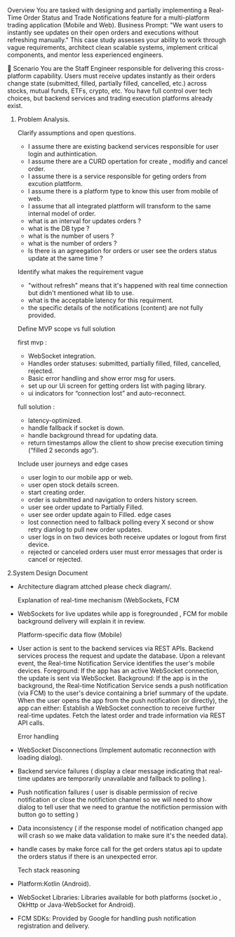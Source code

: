 Overview
You are tasked with designing and partially implementing a Real-Time Order Status and Trade Notifications feature for a multi-platform trading application (Mobile and Web).
Business Prompt:
"We want users to instantly see updates on their open orders and executions without refreshing manually."
This case study assesses your ability to work through vague requirements, architect clean scalable systems, implement critical components, and mentor less experienced engineers.

🌆 Scenario
You are the Staff Engineer responsible for delivering this cross-platform capability. Users must receive updates instantly as their orders change state (submitted, filled, partially filled, cancelled, etc.) across stocks, mutual funds, ETFs, crypto, etc.
You have full control over tech choices, but backend services and trading execution platforms already exist.

1. Problem Analysis.
   
   Clarify assumptions and open questions.
   - I assume there are existing backend services responsible for user login and authintication.
   - I assume there are a CURD opertation for create , modifiy and cancel order.
   - I assume there is a service responsible for geting orders from excution plattform.
   - I assume there is a platform type to know this user from mobile of web.
   - I assume that all integrated plattform will transform to the same internal model of order.
   - what is an interval for updates orders ?
   - what is the DB type ? 
   - what is the number of users ?
   - what is the number of orders ?
   - Is there is an agreegation for orders or user see the orders status update at the same time ?
     
   Identify what makes the requirement vague
   - "without refresh" means that it's happened with real time connection but didn't mentioned what lib to use.
   - what is the acceptable latency for this requirment.
   - the specific details of the notifications (content) are not fully provided.
     
   Define MVP scope vs full solution
   
   first mvp :
   - WebSocket integration.
   - Handles order statuses: submitted, partially filled, filled, cancelled, rejected.
   - Basic error handling and show error msg for users.
   - set up our Ui screen for getting orders list with paging library.
   - ui indicators for “connection lost” and auto-reconnect.
     
   full solution :
   - latency-optimized.
   - handle fallback if socket is down.
   - handle background thread for updating data.
   - return timestamps allow the client to show precise execution timing (“filled 2 seconds ago”).
  
   Include user journeys and edge cases
   - user login to our mobile app or web.
   - user open stock details screen.
   - start creating order.
   - order is submitted and navigation to orders history screen.
   - user see order update to Partially Filled.
   - user see order update again to Filled.
   edge cases
   - lost connection need to fallback polling every X second or show retry dianlog to pull new order updates.
   - user logs in on two devices both receive updates or logout from first device.
   - rejected or canceled orders user must error messages that order is cancel or rejected.

2.System Design Document

   - Architecture diagram attched please check diagram/.
     
     Explanation of real-time mechanism (WebSockets, FCM
   - WebSockets for live updates while app is foregrounded , FCM for mobile background delivery will explain it in review.
     
     Platform-specific data flow (Mobile)
   - User action is sent to the backend services via REST APIs.
     Backend services process the request and update the database.
     Upon a relevant event, the Real-time Notification Service identifies the user's mobile devices.
     Foreground: If the app has an active WebSocket connection, the update is sent via WebSocket.
     Background: If the app is in the background, the Real-time Notification Service sends a push notification (via FCM) to the user's device containing a brief summary of the update.
     When the user opens the app from the push notification (or directly), the app can either:
     Establish a WebSocket connection to receive further real-time updates.
     Fetch the latest order and trade information via REST API calls.

     Error handling
   - WebSocket Disconnections (Implement automatic reconnection with loading dialog).
   - Backend service failures ( display a clear message indicating that real-time updates are temporarily unavailable and fallback to polling ).
   - Push notification failures ( user is disable permission of recive notification or close the notifiction channel so we will need to show dialog to tell user that we need to grantue       the notifiction permission with button go to setting ) 
   - Data inconsistency ( if the response model of notification changed app will crash so we make data validation to make sure it's the needed data).
   - handle cases by make force call for the get orders status api to update the orders status if there is an unexpected error.

     Tech stack reasoning 
   - Platform:Kotlin (Android).
   - WebSocket Libraries: Libraries available for both platforms (socket.io , OkHttp or Java-WebSocket for Android).
   - FCM SDKs: Provided by Google for handling push notification registration and delivery.





